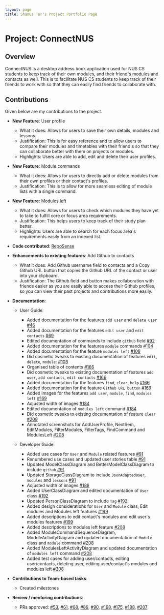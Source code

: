 ```yaml
---
layout: page
title: Shamus Tan's Project Portfolio Page
---
```


# Project: ConnectNUS

## Overview
ConnectNUS is a desktop address book application used for NUS CS students to keep track of their own modules, and their friend's modules and contacts as well. This is to facilitate NUS CS students to keep track of their friends to work with so that they can easily find friends to collaborate with.

## Contributions
Given below are my contributions to the project.

* **New Feature**: User profile
  * What it does: Allows for users to save their own details, modules and lessons.
  * Justification: This is for easy reference and to allow users to compare their modules and timetables with their friend's so that they can collaborate better with them on projects or modules.
  * Highlights: Users are able to add, edit and delete their user profiles.


* **New Feature**: Module commands
  * What it does: Allows for users to directly add or delete modules from their own profiles or their contact's profiles.
  * Justification: This is to allow for more seamless editing of module lists with a single command.


* **New Feature**: Modules left
  * What it does: Allows for users to check which modules they have yet to take to fulfill core or focus area requirements.
  * Justification: This helps users to keep track of their study plan better.
  * Highlights: Users are able to search for each focus area's requirements easily from an indexed list.


* **Code contributed**: [RepoSense](https://nus-cs2103-ay2223s1.github.io/tp-dashboard/?search=shamooose&breakdown=true&sort=groupTitle&sortWithin=title&since=2022-09-16&timeframe=commit&mergegroup=&groupSelect=groupByRepos&checkedFileTypes=docs~functional-code~test-code~other)


* **Enhancements to existing features**: Add Github to contacts
  * What it does: Add Github username field to contacts and a Copy Github URL button that copies the Github URL of the contact or user into your clipboard.
  * Justification: The Github field and button makes collaboration with friends easier as you are easily able to access their Github profiles, so you can view their past projects and contributions more easily.


* **Documentation**:
  * User Guide:
    * Added documentation for the features `add user` and `delete user` [#46](https://github.com/AY2223S1-CS2103T-T14-4/tp/pull/46)
    * Added documentation for the features `edit user` and `edit contacts` [#69](https://github.com/AY2223S1-CS2103T-T14-4/tp/pull/69)
    * Edited documentation of commands to include `github` field [#92](https://github.com/AY2223S1-CS2103T-T14-4/tp/pull/92)
    * Added documentation for the features `module` commands [#104](https://github.com/AY2223S1-CS2103T-T14-4/tp/pull/104)
    * Added documentation for the feature `modules left` [#108](https://github.com/AY2223S1-CS2103T-T14-4/tp/pull/108)
    * Did cosmetic tweaks to existing documentation of features `edit`, `delete`, `module`: [#108](https://github.com/AY2223S1-CS2103T-T14-4/tp/pull/108)
    * Organised table of contents [#166](https://github.com/AY2223S1-CS2103T-T14-4/tp/pull/166)
    * Did cosmetic tweaks to existing documentation of features `add user`, `add contacts`, `edit contacts` [#166](https://github.com/AY2223S1-CS2103T-T14-4/tp/pull/166)
    * Added documentation for the features `find`, `clear`, `help` [#166](https://github.com/AY2223S1-CS2103T-T14-4/tp/pull/166)
    * Added documentation for the feature `Github URL button` [#169](https://github.com/AY2223S1-CS2103T-T14-4/tp/pull/169)
    * Added images for the features `add user`, `module`, `find`, `modules left` [#169](https://github.com/AY2223S1-CS2103T-T14-4/tp/pull/169)
    * Adjusted width of images [#184](https://github.com/AY2223S1-CS2103T-T14-4/tp/pull/184)
    * Edited documentation of `modules left` command [#184](https://github.com/AY2223S1-CS2103T-T14-4/tp/pull/184)
    * Did cosmetic tweaks to existing documentation of feature `clear` [#208](https://github.com/AY2223S1-CS2103T-T14-4/tp/pull/208)
    * Annotated screenshots for AddUserProfile, NextSem, EditModules, FilterModules, FilterTags, FindCommand and ModulesLeft [#208](https://github.com/AY2223S1-CS2103T-T14-4/tp/pull/208)

  * Developer Guide:
    * Added use cases for `User` and `Module` related features [#91](https://github.com/AY2223S1-CS2103T-T14-4/tp/pull/91)
    * Renumbered use cases and updated user stories table [#91](https://github.com/AY2223S1-CS2103T-T14-4/tp/pull/91)
    * Updated ModelClassDiagram and BetterModelClassDiagram to include `github` [#91](https://github.com/AY2223S1-CS2103T-T14-4/tp/pull/91)
    * Updated StorageClassDiagram to include `JsonAdaptedUser`, `modules` and `lessons` [#91](https://github.com/AY2223S1-CS2103T-T14-4/tp/pull/91)
    * Adjusted width of images [#189](https://github.com/AY2223S1-CS2103T-T14-4/tp/pull/189)
    * Added UserClassDiagram and edited documentation of `User` class [#192](https://github.com/AY2223S1-CS2103T-T14-4/tp/pull/192)
    * Updated PersonClassDiagram to include `Tag` [#192](https://github.com/AY2223S1-CS2103T-T14-4/tp/pull/192)
    * Added design considerations for `User` and `Module` class, Edit modules and Modules left features [#199](https://github.com/AY2223S1-CS2103T-T14-4/tp/pull/199)
    * Added descriptions to edit contact's modules and edit user's modules features [#199](https://github.com/AY2223S1-CS2103T-T14-4/tp/pull/199)
    * Added descriptions to modules left feature [#208](https://github.com/AY2223S1-CS2103T-T14-4/tp/pull/208)
    * Added ModuleCommandSequenceDiagram, ModuleActivityDiagram and updated documentation of `Module` class and `module` command [#208](https://github.com/AY2223S1-CS2103T-T14-4/tp/pull/208)
    * Added ModulesLeftActivityDiagram and updated documentation of `modules left` command [#208](https://github.com/AY2223S1-CS2103T-T14-4/tp/pull/208)
    * Added test cases for adding user/contacts, editing user/contacts, deleting user, editing user/contact's modules and modules left [#208](https://github.com/AY2223S1-CS2103T-T14-4/tp/pull/208)


* **Contributions to Team-based tasks**:
  * Created milestones


* **Review / mentoring contributions**:
  * PRs approved: [#53](https://github.com/AY2223S1-CS2103T-T14-4/tp/pull/53), [#61](https://github.com/AY2223S1-CS2103T-T14-4/tp/pull/61), [#68](https://github.com/AY2223S1-CS2103T-T14-4/tp/pull/68),
  [#89](https://github.com/AY2223S1-CS2103T-T14-4/tp/pull/89), [#90](https://github.com/AY2223S1-CS2103T-T14-4/tp/pull/90), [#168](https://github.com/AY2223S1-CS2103T-T14-4/tp/pull/168),
  [#175](https://github.com/AY2223S1-CS2103T-T14-4/tp/pull/175), [#188](https://github.com/AY2223S1-CS2103T-T14-4/tp/pull/188), [#207](https://github.com/AY2223S1-CS2103T-T14-4/tp/pull/207)
